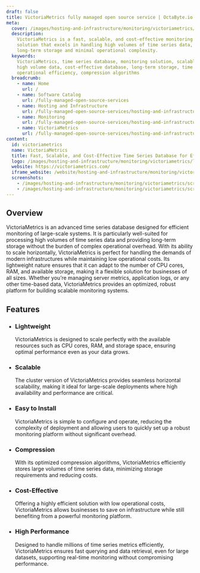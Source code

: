 ```yaml
---
draft: false
title: VictoriaMetrics fully managed open source service | OctaByte.io
meta:
  cover: /images/hosting-and-infrastructure/monitoring/victoriametrics/screenshot-1.png
  description:
    VictoriaMetrics is a fast, scalable, and cost-effective monitoring
    solution that excels in handling high volumes of time series data, offering efficient
    long-term storage and minimal operational complexity.
  keywords:
    VictoriaMetrics, time series database, monitoring solution, scalable database,
    high volume data, cost-effective database, long-term storage, time series data,
    operational efficiency, compression algorithms
  breadcrumb:
    - name: Home
      url: /
    - name: Software Catalog
      url: /fully-managed-open-source-services
    - name: Hosting and Infrastructure
      url: /fully-managed-open-source-services/hosting-and-infrastructure
    - name: Monitoring
      url: /fully-managed-open-source-services/hosting-and-infrastructure/monitoring
    - name: VictoriaMetrics
      url: /fully-managed-open-source-services/hosting-and-infrastructure/monitoring/victoriametrics
content:
  id: victoriametrics
  name: VictoriaMetrics
  title: Fast, Scalable, and Cost-Effective Time Series Database for Efficient Monitoring
  logo: /images/hosting-and-infrastructure/monitoring/victoriametrics/logo.png
  website: https://victoriametrics.com/
  iframe_website: /website/hosting-and-infrastructure/monitoring/victoriametrics
  screenshots:
    - /images/hosting-and-infrastructure/monitoring/victoriametrics/screenshot-1.png
    - /images/hosting-and-infrastructure/monitoring/victoriametrics/screenshot-2.jpg
---
```


## Overview

VictoriaMetrics is an advanced time series database designed for efficient monitoring of large-scale systems. It is particularly well-suited for processing high volumes of time series data and providing long-term storage without the burden of complex operational overhead. With its ability to scale horizontally, VictoriaMetrics is perfect for handling the demands of modern infrastructures while maintaining low operational costs. Its lightweight nature ensures that it can adapt to the number of CPU cores, RAM, and available storage, making it a flexible solution for businesses of all sizes. Whether you’re managing server metrics, application logs, or any other time-based data, VictoriaMetrics provides an optimized, robust platform for building scalable monitoring systems.

## Features

- ### Lightweight

  VictoriaMetrics is designed to scale perfectly with the available resources such as CPU cores, RAM, and storage space, ensuring optimal performance even as your data grows.

- ### Scalable

  The cluster version of VictoriaMetrics provides seamless horizontal scalability, making it ideal for large-scale deployments where high availability and performance are critical.

- ### Easy to Install

  VictoriaMetrics is simple to configure and operate, reducing the complexity of deployment and allowing users to quickly set up a robust monitoring platform without significant overhead.

- ### Compression

  With its optimized compression algorithms, VictoriaMetrics efficiently stores large volumes of time series data, minimizing storage requirements and reducing costs.

- ### Cost-Effective

  Offering a highly efficient solution with low operational costs, VictoriaMetrics allows businesses to save on infrastructure while still benefiting from a powerful monitoring platform.

- ### High Performance

  Designed to handle millions of time series metrics efficiently, VictoriaMetrics ensures fast querying and data retrieval, even for large datasets, supporting real-time monitoring without compromising performance.
